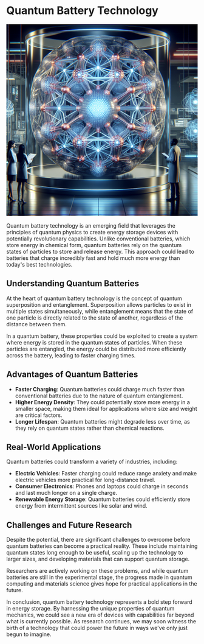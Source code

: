 # Quantum Battery Technology

![Quantum Battery Concept](https://raw.githubusercontent.com/Kanakjr/100-days-of-AI-Writing/main/images/Quantum-Battery-Technology.png)

Quantum battery technology is an emerging field that leverages the principles of quantum physics to create energy storage devices with potentially revolutionary capabilities. Unlike conventional batteries, which store energy in chemical form, quantum batteries rely on the quantum states of particles to store and release energy. This approach could lead to batteries that charge incredibly fast and hold much more energy than today's best technologies.

## Understanding Quantum Batteries

At the heart of quantum battery technology is the concept of quantum superposition and entanglement. Superposition allows particles to exist in multiple states simultaneously, while entanglement means that the state of one particle is directly related to the state of another, regardless of the distance between them.

In a quantum battery, these properties could be exploited to create a system where energy is stored in the quantum states of particles. When these particles are entangled, the energy could be distributed more efficiently across the battery, leading to faster charging times.

## Advantages of Quantum Batteries

- **Faster Charging**: Quantum batteries could charge much faster than conventional batteries due to the nature of quantum entanglement.
- **Higher Energy Density**: They could potentially store more energy in a smaller space, making them ideal for applications where size and weight are critical factors.
- **Longer Lifespan**: Quantum batteries might degrade less over time, as they rely on quantum states rather than chemical reactions.

## Real-World Applications

Quantum batteries could transform a variety of industries, including:

- **Electric Vehicles**: Faster charging could reduce range anxiety and make electric vehicles more practical for long-distance travel.
- **Consumer Electronics**: Phones and laptops could charge in seconds and last much longer on a single charge.
- **Renewable Energy Storage**: Quantum batteries could efficiently store energy from intermittent sources like solar and wind.

## Challenges and Future Research

Despite the potential, there are significant challenges to overcome before quantum batteries can become a practical reality. These include maintaining quantum states long enough to be useful, scaling up the technology to larger sizes, and developing materials that can support quantum storage.

Researchers are actively working on these problems, and while quantum batteries are still in the experimental stage, the progress made in quantum computing and materials science gives hope for practical applications in the future.

In conclusion, quantum battery technology represents a bold step forward in energy storage. By harnessing the unique properties of quantum mechanics, we could see a new era of devices with capabilities far beyond what is currently possible. As research continues, we may soon witness the birth of a technology that could power the future in ways we've only just begun to imagine.